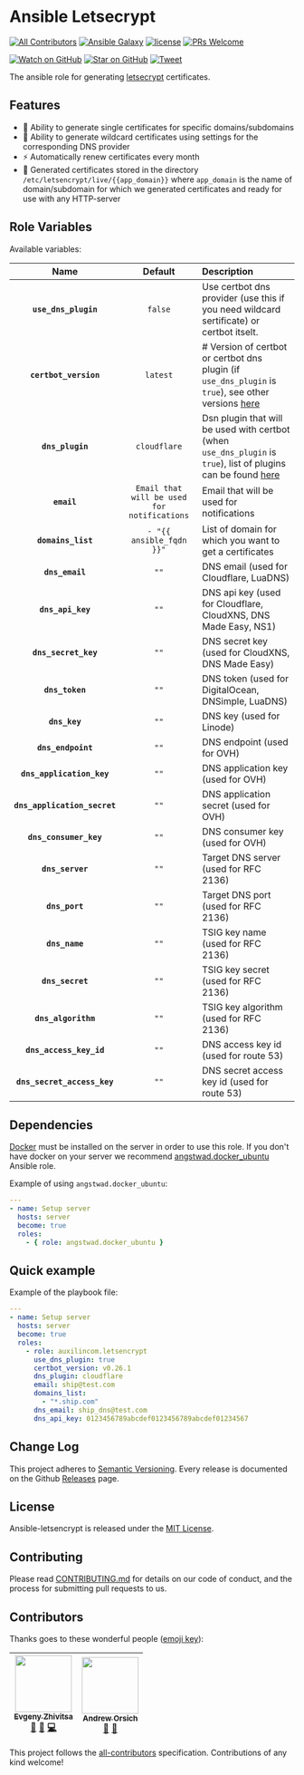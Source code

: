 # Ansible Letsecrypt

[![All Contributors](https://img.shields.io/badge/all_contributors-2-orange.svg?style=flat-square)](#contributors)
[![Ansible Galaxy](https://img.shields.io/badge/ansible--galaxy-letsenctypt-blue.svg?style=flat-square)](https://galaxy.ansible.com/auxilincom/letsencrypt)
[![license](https://img.shields.io/github/license/mashape/apistatus.svg?style=flat-square)](https://github.com/auxilin/ansible-letsencrypt/blob/master/LICENSE)
[![PRs Welcome](https://img.shields.io/badge/PRs-welcome-brightgreen.svg?style=flat-square)](http://makeapullrequest.com)


[![Watch on GitHub](https://img.shields.io/github/watchers/auxilincom/ansible-letsectrypt.svg?style=social&label=Watch)](https://github.com/auxilincom/ansible-letsectrypt/watchers)
[![Star on GitHub](https://img.shields.io/github/stars/auxilincom/ansible-letsectrypt.svg?style=social&label=Stars)](https://github.com/auxilincom/ansible-letsectrypt/stargazers)
[![Tweet](https://img.shields.io/twitter/url/https/github.com/auxilincom/ansible-letsectrypt.svg?style=social)](https://twitter.com/intent/tweet?text=I%27m%20using%20Auxilin%20components%20to%20build%20my%20next%20product%20🚀.%20Check%20it%20out:%20https://github.com/auxilincom/ansible-letsectrypt)

The ansible role for generating [letsecrypt](https://letsencrypt.org/) certificates.

## Features

* 🔐 Ability to generate single certificates for specific domains/subdomains
* 🔐 Ability to generate wildcard certificates using settings for the corresponding DNS provider
* ⚡️️ Automatically renew certificates every month
* 🔧 Generated certificates stored in the directory `/etc/letsencrypt/live/{{app_domain}}` where `app_domain` is the name of domain/subdomain for which we generated certificates and ready for use with any HTTP-server

## Role Variables

Available variables:

|Name|Default|Description|
|:--:|:--:|:----------|
|**`use_dns_plugin`**|`false`|Use certbot dns provider (use this if you need wildcard sertificate) or certbot itselt.|
|**`certbot_version`**|`latest`|# Version of certbot or certbot dns plugin (if `use_dns_plugin` is `true`), see other versions [here](https://hub.docker.com/r/certbot/certbot/tags)|
|**`dns_plugin`**|`cloudflare`|Dsn plugin that will be used with certbot (when `use_dns_plugin` is `true`), list of plugins can be found [here](https://certbot.eff.org/docs/using.html#dns-plugins)|
|**`email`**|`Email that will be used for notifications`|Email that will be used for notifications|
|**`domains_list`**|`- "{{ ansible_fqdn }}"`|List of domain for which you want to get a certificates|
|**`dns_email`**|`""`|DNS email (used for Cloudflare, LuaDNS)|
|**`dns_api_key`**|`""`|DNS api key (used for Cloudflare, CloudXNS, DNS Made Easy, NS1)|
|**`dns_secret_key`**|`""`|DNS secret key (used for CloudXNS, DNS Made Easy)|
|**`dns_token`**|`""`|DNS token (used for DigitalOcean, DNSimple, LuaDNS)|
|**`dns_key`**|`""`|DNS key (used for Linode)|
|**`dns_endpoint`**|`""`|DNS endpoint (used for OVH)|
|**`dns_application_key`**|`""`|DNS application key (used for OVH)|
|**`dns_application_secret`**|`""`|DNS application secret (used for OVH)|
|**`dns_consumer_key`**|`""`|DNS consumer key (used for OVH)|
|**`dns_server`**|`""`|Target DNS server (used for RFC 2136)|
|**`dns_port`**|`""`|Target DNS port (used for RFC 2136)|
|**`dns_name`**|`""`|TSIG key name (used for RFC 2136)|
|**`dns_secret`**|`""`|TSIG key secret (used for RFC 2136)|
|**`dns_algorithm`**|`""`|TSIG key algorithm (used for RFC 2136)|
|**`dns_access_key_id`**|`""`|DNS access key id (used for route 53)|
|**`dns_secret_access_key`**|`""`|DNS secret access key id (used for route 53)|

## Dependencies

[Docker](https://www.docker.com/) must be installed on the server in order to use this role. If you don't have docker on your server we recommend [angstwad.docker_ubuntu](https://github.com/angstwad/docker.ubuntu) Ansible role.

Example of using `angstwad.docker_ubuntu`:
```yml
---
- name: Setup server
  hosts: server
  become: true
  roles:
    - { role: angstwad.docker_ubuntu }
```

## Quick example

Example of the playbook file:

```yml
---
- name: Setup server
  hosts: server
  become: true
  roles:
    - role: auxilincom.letsencrypt
      use_dns_plugin: true
      certbot_version: v0.26.1
      dns_plugin: cloudflare
      email: ship@test.com
      domains_list:
        - "*.ship.com"
      dns_email: ship_dns@test.com
      dns_api_key: 0123456789abcdef0123456789abcdef01234567
```

## Change Log

This project adheres to [Semantic Versioning](http://semver.org/).
Every release is documented on the Github [Releases](https://github.com/auxilincom/ansible-letsencrypt/releases) page.

## License

Ansible-letsencrypt is released under the [MIT License](https://github.com/auxilincom/ansible-letsencrypt/blob/master/LICENSE).

## Contributing

Please read [CONTRIBUTING.md](https://github.com/auxilincom/ansible-letsencrypt/blob/master/CONTRIBUTING.md) for details on our code of conduct, and the process for submitting pull requests to us.

## Contributors

Thanks goes to these wonderful people ([emoji key](https://github.com/kentcdodds/all-contributors#emoji-key)):

<!-- ALL-CONTRIBUTORS-LIST:START - Do not remove or modify this section -->
<!-- prettier-ignore -->
| [<img src="https://avatars2.githubusercontent.com/u/6461311?v=4" width="100px;"/><br /><sub><b>Evgeny Zhivitsa</b></sub>](https://github.com/ezhivitsa)<br />[📖](https://github.com/auxilin/ansible-letsencrypt/commits?author=ezhivitsa "Documentation") [🤔](#ideas-ezhivitsa "Ideas, Planning, & Feedback") [💻](https://github.com/auxilin/ansible-letsencrypt/commits?author=ezhivitsa "Code") | [<img src="https://avatars3.githubusercontent.com/u/681396?v=4" width="100px;"/><br /><sub><b>Andrew Orsich</b></sub>](https://github.com/anorsich)<br />[🤔](#ideas-anorsich "Ideas, Planning, & Feedback") [👀](#review-anorsich "Reviewed Pull Requests") |
| :---: | :---: |
<!-- ALL-CONTRIBUTORS-LIST:END -->

This project follows the [all-contributors](https://github.com/kentcdodds/all-contributors) specification. Contributions of any kind welcome!
